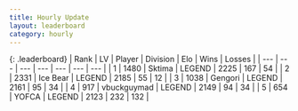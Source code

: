 ```yaml
---
title: Hourly Update
layout: leaderboard
category: hourly
---
```


{: .leaderboard}
| Rank | LV | Player | Division | Elo | Wins | Losses |
| --- | --- | --- | --- | --- | --- | --- |
| <span data-change="0">1</span> | 1480 | <span title="ID: 353063">Sktima</span> | LEGEND | <span data-change="0">2225</span> | <span data-change="0">167</span> | <span data-change="0">54</span> |
| <span data-change="0">2</span> | 2331 | <span title="ID: 417840">Ice Bear</span> | LEGEND | <span data-change="4">2185</span> | <span data-change="3">55</span> | <span data-change="1">12</span> |
| <span data-change="0">3</span> | 1038 | <span title="ID: 294236">Gengori</span> | LEGEND | <span data-change="-5">2161</span> | <span data-change="1">95</span> | <span data-change="1">34</span> |
| <span data-change="0">4</span> | 917 | <span title="ID: 418052">vbuckguymad</span> | LEGEND | <span data-change="4">2149</span> | <span data-change="1">94</span> | <span data-change="0">34</span> |
| <span data-change="0">5</span> | 654 | <span title="ID: 650820">YOFCA</span> | LEGEND | <span data-change="-14">2123</span> | <span data-change="0">232</span> | <span data-change="1">132</span> |